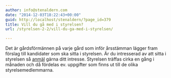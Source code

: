```yaml
---
author: info@stenaldern.com
date: "2014-12-03T18:22:43+00:00"
guid: http://localhost/stenaldern/?page_id=379
title: Vill du gå med i styrelsen?
url: /styrelsen-2-2/vill-du-ga-med-i-styrelsen/

---
```

Det är gårdsförmännen på varje gård som inför årsstämman lägger fram förslag till kandidater som ska sitta i styrelsen. Är du intresserad av att sitta i styrelsen så [anmäl](/?page_id=8 "Kontakt") gärna ditt intresse. Styrelsen träffas cirka en gång i månaden och då fördelas ev. uppgifter som finns ut till de olika styrelsemedlemmarna.
